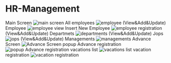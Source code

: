 # HR-Management
Main Screen
![main screen](https://user-images.githubusercontent.com/49037055/228024738-10b98df2-7b21-4964-9f87-a9668d962c5c.png)
All employees
![employee](https://user-images.githubusercontent.com/49037055/228026501-217435a5-1795-4a28-a1e5-3865f24bcda5.png)
(View&Add&Update) Employee
![employee view](https://user-images.githubusercontent.com/49037055/228026211-6d3fb511-b5b0-4214-a73d-4330dec89855.png)
Insert New Employee
![employee registration](https://user-images.githubusercontent.com/49037055/228027051-aea96f16-cdbd-4fec-91dd-c765197d0015.png)
(View&Add&Update) Departmets
![departments](https://user-images.githubusercontent.com/49037055/228027177-42ab5863-9051-4d4b-a8b9-aa8f47609180.png)
(View&Add&Update) Jops
![jops](https://user-images.githubusercontent.com/49037055/228027562-834cb656-b455-4b44-802e-f7e8e9ea7d91.png)
(View&Add&Update) Managements
![managements](https://user-images.githubusercontent.com/49037055/228027724-b0c68073-78e3-42ab-84a9-a6d5db528509.png)
Advance Screen
![Advance Screen](https://user-images.githubusercontent.com/49037055/228027860-2f0de20e-88e2-4de7-9341-58114eb3e75a.png)
popup Advance registration
![popup Advance registration](https://user-images.githubusercontent.com/49037055/228027927-fafd0d41-00c3-49af-9a6f-42839ae9bb1a.png)
vacations list
![vacations list](https://user-images.githubusercontent.com/49037055/228028012-ef6fa58a-bece-499f-b4c7-c93b14d49edb.png)
vacation registration
![vacation registration](https://user-images.githubusercontent.com/49037055/228028059-6884567b-353a-4c36-a66c-2f5e4572b058.png)
